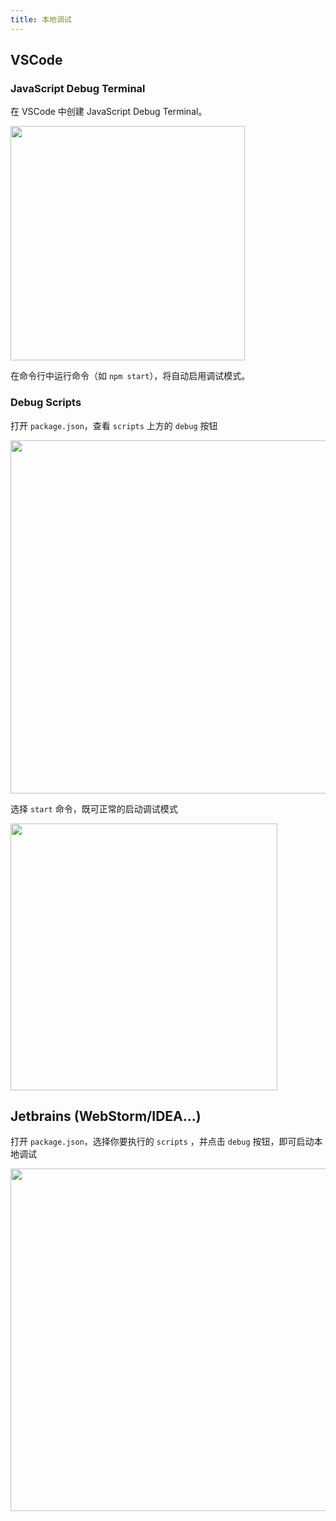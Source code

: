 ```yaml
---
title: 本地调试
---
```


## VSCode

### JavaScript Debug Terminal

在 VSCode 中创建 JavaScript Debug Terminal。
​

<img src="https://cdn.nlark.com/yuque/0/2021/png/98602/1622789601759-d2634846-49f7-4487-be6f-0dc9e5f80082.png#clientId=u3a1b2f6d-ebe0-4&from=paste&height=192&id=p5BOe&margin=%5Bobject%20Object%5D&name=image.png&originHeight=192&originWidth=375&originalType=binary&size=31856&status=done&style=none&taskId=u7286159b-9369-4d17-8a6a-c43a6f52556&width=375" width="375" />

在命令行中运行命令（如 `npm start`），将自动启用调试模式。

### Debug Scripts

打开 `package.json`，查看 `scripts` 上方的 `debug` 按钮

<img src="https://cdn.nlark.com/yuque/0/2021/png/98602/1622789617835-64b2099a-6b94-41c4-81fa-4f0bb0763ebb.png#clientId=u7ee4f0d0-4c66-4&from=paste&height=225&id=u459844f5&margin=%5Bobject%20Object%5D&name=image.png&originHeight=225&originWidth=565&originalType=binary&size=26636&status=done&style=none&taskId=u3838b111-c93e-41e0-81ce-01c1bdd6ad4&width=565" width="565" />

选择 `start` 命令，既可正常的启动调试模式

<img src="https://cdn.nlark.com/yuque/0/2021/png/98602/1622789623261-57851b50-421e-45fa-9dd9-95ac7d48776e.png#clientId=u7ee4f0d0-4c66-4&from=paste&height=170&id=ue315d401&margin=%5Bobject%20Object%5D&name=image.png&originHeight=170&originWidth=427&originalType=binary&size=19905&status=done&style=none&taskId=u8b079aa2-8376-4014-b48b-ed27ef66da6&width=427" width="427" />

## Jetbrains (WebStorm/IDEA...)

打开 `package.json`，选择你要执行的 `scripts` ，并点击 `debug` 按钮，即可启动本地调试

<img src="https://cdn.nlark.com/yuque/0/2021/png/98602/1622789628840-eb403a2a-a864-4fd6-8f57-3f576c9b3417.png#clientId=u7ee4f0d0-4c66-4&from=paste&height=176&id=uc2a06ce8&margin=%5Bobject%20Object%5D&name=image.png&originHeight=176&originWidth=548&originalType=binary&size=28656&status=done&style=none&taskId=ucb4c5c34-6e56-47c9-a724-4ed700dce9d&width=548" width="548" />
